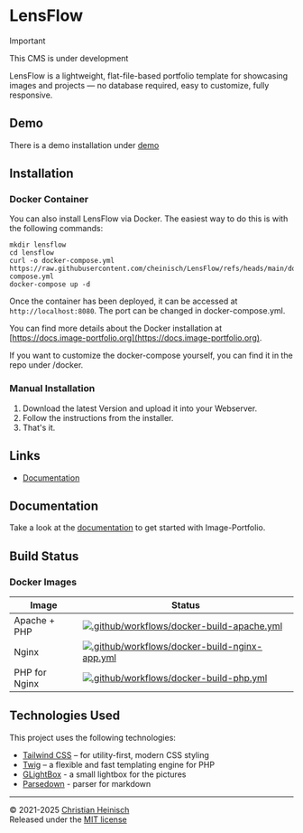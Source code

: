 # LensFlow

> [!IMPORTANT]
> This CMS is under development

LensFlow is a lightweight, flat-file-based portfolio template for showcasing images and projects — no database required, easy to customize, fully responsive.

## Demo

There is a demo installation under [demo](https://demo.image-portfolio.org)

## Installation

### Docker Container

You can also install LensFlow via Docker. The easiest way to do this is with the following commands:
```
mkdir lensflow
cd lensflow
curl -o docker-compose.yml https://raw.githubusercontent.com/cheinisch/LensFlow/refs/heads/main/docker/docker-compose.yml
docker-compose up -d
```

Once the container has been deployed, it can be accessed at `http://localhost:8080`. The port can be changed in docker-compose.yml.

You can find more details about the Docker installation at [https://docs.image-portfolio.org](https://docs.image-portfolio.org).

If you want to customize the docker-compose yourself, you can find it in the repo under /docker.

### Manual Installation

1. Download the latest Version and upload it into your Webserver.
2. Follow the instructions from the installer.
3. That's it.

## Links

- [Documentation](https://docs.image-portfolio.org)

## Documentation

Take a look at the [documentation](https://docs.image-portfolio.org) to get started with Image-Portfolio.

## Build Status

### Docker Images

| Image | Status |
|---|---|
| Apache + PHP | [![.github/workflows/docker-build-apache.yml](https://github.com/cheinisch/LensFlow/actions/workflows/docker-build-apache.yml/badge.svg?branch=main)](https://github.com/cheinisch/LensFlow/actions/workflows/docker-build-apache.yml) |
| Nginx | [![.github/workflows/docker-build-nginx-app.yml](https://github.com/cheinisch/LensFlow/actions/workflows/docker-build-nginx-app.yml/badge.svg?branch=main)](https://github.com/cheinisch/LensFlow/actions/workflows/docker-build-nginx-app.yml) |
| PHP for Nginx | [![.github/workflows/docker-build-php.yml](https://github.com/cheinisch/LensFlow/actions/workflows/docker-build-php.yml/badge.svg?branch=main)](https://github.com/cheinisch/LensFlow/actions/workflows/docker-build-php.yml) |

## Technologies Used

This project uses the following technologies:

- [Tailwind CSS](https://tailwindcss.com/) – for utility-first, modern CSS styling
- [Twig](https://twig.symfony.com/) – a flexible and fast templating engine for PHP
- [GLightBox](https://github.com/biati-digital/glightbox) - a small lightbox for the pictures
- [Parsedown](https://github.com/erusev/parsedown) - parser for markdown
---

© 2021-2025 [Christian Heinisch](https://heimfisch.de)  
Released under the [MIT license](https://image-portfolio.org/license)
